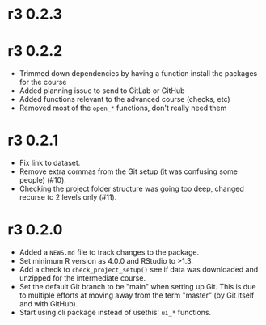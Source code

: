 # r3 0.2.3

# r3 0.2.2

* Trimmed down dependencies by having a function install the packages for the course
* Added planning issue to send to GitLab or GitHub
* Added functions relevant to the advanced course (checks, etc)
* Removed most of the `open_*` functions, don't really need them

# r3 0.2.1

* Fix link to dataset.
* Remove extra commas from the Git setup (it was confusing some people) (#10).
* Checking the project folder structure was going too deep, changed recurse to 2
levels only (#11).

# r3 0.2.0

* Added a `NEWS.md` file to track changes to the package.
* Set minimum R version as 4.0.0 and RStudio to >1.3.
* Add a check to `check_project_setup()` see if data was downloaded and unzipped
for the intermediate course.
* Set the default Git branch to be "main" when setting up Git. This is due to 
multiple efforts at moving away from the term "master" (by Git itself and with
GitHub).
* Start using cli package instead of usethis' `ui_*` functions.

